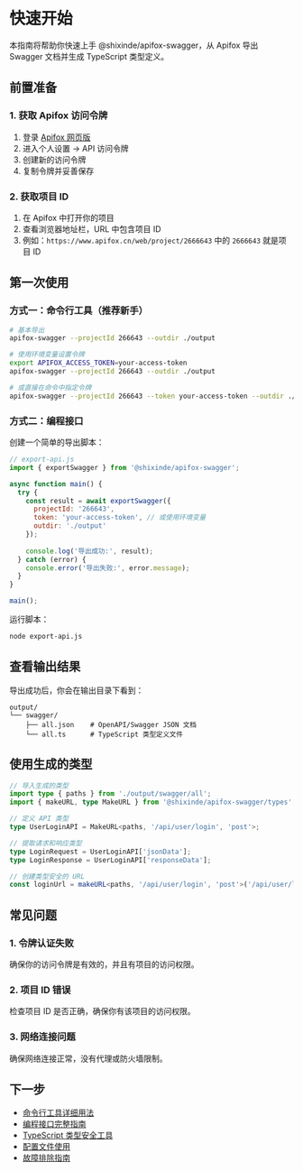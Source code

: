 # 快速开始

本指南将帮助你快速上手 @shixinde/apifox-swagger，从 Apifox 导出 Swagger 文档并生成 TypeScript 类型定义。

## 前置准备

### 1. 获取 Apifox 访问令牌

1. 登录 [Apifox 网页版](https://www.apifox.cn/)
2. 进入个人设置 → API 访问令牌
3. 创建新的访问令牌
4. 复制令牌并妥善保存

### 2. 获取项目 ID

1. 在 Apifox 中打开你的项目
2. 查看浏览器地址栏，URL 中包含项目 ID
3. 例如：`https://www.apifox.cn/web/project/2666643` 中的 `2666643` 就是项目 ID

## 第一次使用

### 方式一：命令行工具（推荐新手）

```bash
# 基本导出
apifox-swagger --projectId 266643 --outdir ./output

# 使用环境变量设置令牌
export APIFOX_ACCESS_TOKEN=your-access-token
apifox-swagger --projectId 266643 --outdir ./output

# 或直接在命令中指定令牌
apifox-swagger --projectId 266643 --token your-access-token --outdir ./output
```

### 方式二：编程接口

创建一个简单的导出脚本：

```javascript
// export-api.js
import { exportSwagger } from '@shixinde/apifox-swagger';

async function main() {
  try {
    const result = await exportSwagger({
      projectId: '266643',
      token: 'your-access-token', // 或使用环境变量
      outdir: './output'
    });
    
    console.log('导出成功:', result);
  } catch (error) {
    console.error('导出失败:', error.message);
  }
}

main();
```

运行脚本：

```bash
node export-api.js
```

## 查看输出结果

导出成功后，你会在输出目录下看到：

```
output/
└── swagger/
    ├── all.json    # OpenAPI/Swagger JSON 文档
    └── all.ts      # TypeScript 类型定义文件
```

## 使用生成的类型

```typescript
// 导入生成的类型
import type { paths } from './output/swagger/all';
import { makeURL, type MakeURL } from '@shixinde/apifox-swagger/types';

// 定义 API 类型
type UserLoginAPI = MakeURL<paths, '/api/user/login', 'post'>;

// 提取请求和响应类型
type LoginRequest = UserLoginAPI['jsonData'];
type LoginResponse = UserLoginAPI['responseData'];

// 创建类型安全的 URL
const loginUrl = makeURL<paths, '/api/user/login', 'post'>('/api/user/login', 'post');
```

## 常见问题

### 1. 令牌认证失败

确保你的访问令牌是有效的，并且有项目的访问权限。

### 2. 项目 ID 错误

检查项目 ID 是否正确，确保你有该项目的访问权限。

### 3. 网络连接问题

确保网络连接正常，没有代理或防火墙限制。

## 下一步

- [命令行工具详细用法](./cli.md)
- [编程接口完整指南](./api.md)
- [TypeScript 类型安全工具](./typescript.md)
- [配置文件使用](./configuration.md)
- [故障排除指南](./troubleshooting.md)